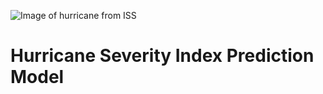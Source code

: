 ![Image of hurricane from ISS](https://commons.wikimedia.org/wiki/File:Hurricane_Isabel_from_ISS.jpg#/media/File:Hurricane_Isabel_from_ISS.jpg)

# Hurricane Severity Index Prediction Model
